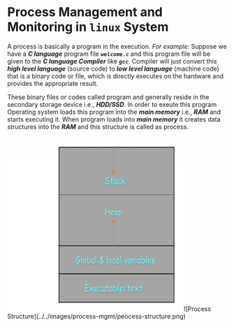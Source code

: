 # Process Management and Monitoring in `linux` System
A process is basically a program in the execution. _For example:_ Suppose we have a **_C language_** program file _**` welcome.c `**_ and this program file will be given to the **_C language Compiler_** like _**` gcc `**_. Compiler will just convert this **_high level language_** (source code) to **_low level language_** (machine code) that is a binary code or file, which is directly executes on the hardware and provides the appropriate result.

These binary files or codes called program and generally reside in the secondary storage device i.e., **_HDD/SSD_**. In order to exeute this program Operating system loads this program into the **_main memory_** i.e., **_RAM_** and starts executing it. When program loads into **_main memory_** it creates data structures into the **_RAM_** and this structure is called as process.

<img src="../../images/process-mgmt/peocess-structure.png" height="400" width="400">
![Process Structure](../../images/process-mgmt/peocess-structure.png)
